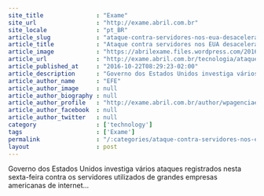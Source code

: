 ```yaml
---
site_title               : "Exame"
site_url                 : "http://exame.abril.com.br"
site_locale              : "pt_BR"
article_slug             : "ataque-contra-servidores-nos-eua-desacelera-internet-no-mundo"
article_title            : "Ataque contra servidores nos EUA desacelera internet no mundo"
article_image            : "https://abrilexame.files.wordpress.com/2016/09/size_960_16_9_usando_pc16.jpg?quality=70&strip=all&w=960"
article_url              : "http://exame.abril.com.br/tecnologia/ataque-contra-servidores-nos-eua-desacelera-internet-no-mundo/"
article_published_at     : "2016-10-22T08:29:23-02:00"
article_description      : "Governo dos Estados Unidos investiga vários ataques registrados nesta sexta-feira contra os servidores utilizados de grandes empresas americanas de internet..."
article_author_name      : "EFE"
article_author_image     : null
article_author_biography : null
article_author_profile   : "http://exame.abril.com.br/author/wpagenciaefe/"
article_author_facebook  : null
article_author_twitter   : null
category                 : ['technology']
tags                     : ['Exame']
permalink                : "/:categories/ataque-contra-servidores-nos-eua-desacelera-internet-no-mundo/"
layout                   : post
---
```


Governo dos Estados Unidos investiga vários ataques registrados nesta sexta-feira contra os servidores utilizados de grandes empresas americanas de internet...
